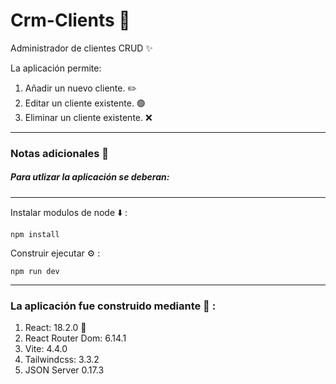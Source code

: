 # Crm-Clients 📄

Administrador de clientes CRUD ✨

La aplicación permite: 

1. Añadir un nuevo cliente. ✏️
2. Editar un cliente existente. 🟢
3. Eliminar un cliente existente. ❌

---

### Notas adicionales 📗

##### Para utlizar la aplicación se deberan:

---

Instalar modulos de node ⬇️ :

```
npm install
```

Construir ejecutar ⚙️ :

```
npm run dev
```

---

### La aplicación fue construido mediante 🔧 :

1. React: 18.2.0 🚀
2. React Router Dom: 6.14.1 
3. Vite: 4.4.0 
4. Tailwindcss: 3.3.2
5. JSON Server 0.17.3
